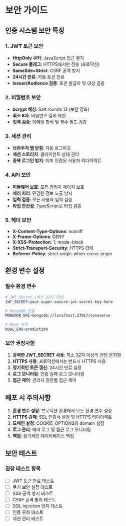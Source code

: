 # 보안 가이드

## 인증 시스템 보안 특징

### 1. JWT 토큰 보안
- **HttpOnly 쿠키**: JavaScript 접근 불가
- **Secure 플래그**: HTTPS에서만 전송 (프로덕션)
- **SameSite=Strict**: CSRF 공격 방지
- **24시간 만료**: 자동 토큰 만료
- **Issuer/Audience 검증**: 토큰 발급자 및 대상 검증

### 2. 비밀번호 보안
- **bcrypt 해싱**: Salt rounds 12 (보안 강화)
- **최소 8자**: 비밀번호 길이 제한
- **입력 검증**: 이메일 형식 및 필수 필드 검증

### 3. 세션 관리
- **브라우저 탭 닫힘**: 자동 로그아웃
- **세션 스토리지**: 클라이언트 상태 관리
- **중복 로그인 방지**: 이미 인증된 사용자 리다이렉트

### 4. API 보안
- **미들웨어 보호**: 모든 관리자 페이지 보호
- **에러 처리**: 민감한 정보 노출 방지
- **입력 검증**: 모든 사용자 입력 검증
- **타입 안전성**: TypeScript로 타입 검증

### 5. 헤더 보안
- **X-Content-Type-Options**: nosniff
- **X-Frame-Options**: DENY
- **X-XSS-Protection**: 1; mode=block
- **Strict-Transport-Security**: HTTPS 강제
- **Referrer-Policy**: strict-origin-when-cross-origin

## 환경 변수 설정

### 필수 환경 변수
```bash
# JWT Secret (최소 32자 이상)
JWT_SECRET=your-super-secure-jwt-secret-key-here

# MongoDB 연결
MONGODB_URI=mongodb://localhost:27017/sonaverse

# Node 환경
NODE_ENV=production
```

### 보안 권장사항
1. **강력한 JWT_SECRET 사용**: 최소 32자 이상의 랜덤 문자열
2. **HTTPS 사용**: 프로덕션에서는 반드시 HTTPS 사용
3. **정기적인 토큰 갱신**: 24시간 만료 설정
4. **로그 모니터링**: 인증 실패 로그 모니터링
5. **접근 제어**: 관리자 권한별 접근 제어

## 배포 시 주의사항

1. **환경 변수 설정**: 프로덕션 환경에서 모든 환경 변수 설정
2. **HTTPS 강제**: SSL 인증서 설정 및 HTTPS 리다이렉트
3. **도메인 설정**: COOKIE_OPTIONS의 domain 설정
4. **로그 관리**: 에러 로그 및 접근 로그 모니터링
5. **백업**: 정기적인 데이터베이스 백업

## 보안 테스트

### 권장 테스트 항목
- [ ] JWT 토큰 만료 테스트
- [ ] 쿠키 보안 설정 테스트
- [ ] XSS 공격 방지 테스트
- [ ] CSRF 공격 방지 테스트
- [ ] SQL Injection 방지 테스트
- [ ] 인증 우회 테스트
- [ ] 세션 관리 테스트 